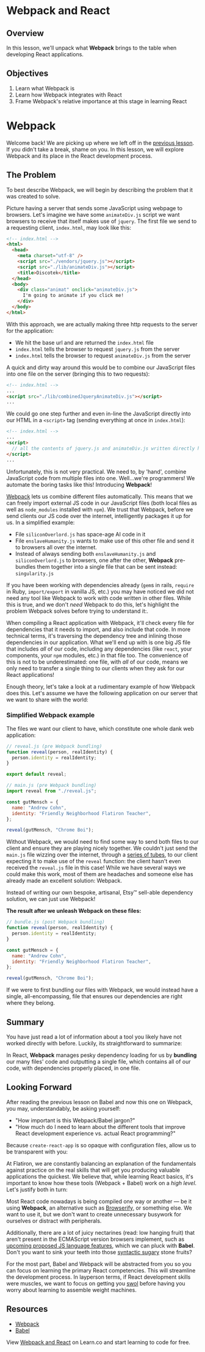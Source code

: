 # Webpack and React

## Overview

In this lesson, we'll unpack what **Webpack** brings to the table when
developing React applications.

## Objectives

1. Learn what Webpack is
2. Learn how Webpack integrates with React
3. Frame Webpack's relative importance at this stage in learning React

# Webpack

Welcome back! We are picking up where we left off in the
[previous lesson][previous-lesson]. If you didn't take a break, shame on you. In
this lesson, we will explore Webpack and its place in the React development
process.

## The Problem

To best describe Webpack, we will begin by describing the problem that it was
created to solve.

Picture having a server that sends some JavaScript using webpage to browsers.
Let's imagine we have some `animateDiv.js` script we want browsers to receive
that itself makes use of `jquery`. The first file we send to a requesting
client, `index.html`, may look like this:

```html
<!-- index.html -->
<html>
  <head>
    <meta charset="utf-8" />
    <script src="./vendors/jquery.js"></script>
    <script src="./lib/animateDiv.js"></script>
    <title>Discotek</title>
  </head>
  <body>
    <div class="animat" onclick="animateDiv.js">
      I'm going to animate if you click me!
    </div>
  </body>
</html>
```

With this approach, we are actually making three http requests to the server for
the application:

- We hit the base url and are returned the `index.html` file
- `index.html` tells the browser to request `jquery.js` from the server
- `index.html` tells the browser to request `animateDiv.js` from the server

A quick and dirty way around this would be to combine our JavaScript files into
one file on the server (bringing this to two requests):

```html
<!-- index.html -->
...
<script src="./lib/combinedJqueryAnimateDiv.js"></script>
...
```

We could go one step further and even in-line the JavaScript directly into our
HTML in a `<script>` tag (sending everything at once in `index.html`):

```html
<!-- index.html -->
...
<script>
  // all the contents of jquery.js and animateDiv.js written directly here!
</script>
...
```

Unfortunately, this is not very practical. We need to, by 'hand', combine
JavaScript code from multiple files into one. Well...we're programmers! We
automate the boring tasks like this! Introducing **Webpack**!

[Webpack][webpack] lets us combine different files automatically. This means
that we can freely import external JS code in our JavaScript files (both local
files as well as `node_modules` installed with `npm`). We trust that Webpack,
before we send clients our JS code over the internet, intelligently packages it
up for us. In a simplified example:

- File `siliconOverlord.js` has space-age AI code in it
- File `enslaveHumanity.js` wants to make use of this other file and send it to
  browsers all over the internet.
- Instead of always sending both `enslaveHumanity.js` and `siliconOverlord.js`
  to browsers, one after the other, **Webpack** pre-bundles them together into a
  single file that can be sent instead: `singularity.js`

If you have been working with dependencies already (`gem`s in rails, `require`
in Ruby, `import/export` in vanilla JS, etc.) you may have noticed we did not
need any tool like Webpack to work with code written in other files. While this
is true, and we don't _need_ Webpack to do this, let's highlight the problem
Webpack solves before trying to understand it:.

When compiling a React application with Webpack, it'll check every file for
dependencies that it needs to import, and also include that code. In more
technical terms, it's traversing the dependency tree and inlining those
dependencies in our application. What we'll end up with is one big JS file that
includes _all_ of our code, including any dependencies (like `react`, your
components, your `npm` modules, etc.) in that file too. The convenience of this
is not to be underestimated: one file, with _all_ of our code, means we only
need to transfer a single thing to our clients when they ask for our React
applications!

Enough theory, let's take a look at a rudimentary example of how Webpack does
this. Let's assume we have the following application on our server that we want
to share with the world:

### Simplified Webpack example

The files we want our client to have, which constitute one whole dank web
application:

```js
// reveal.js (pre Webpack bundling)
function reveal(person, realIdentity) {
  person.identity = realIdentity;
}

export default reveal;
```

```js
// main.js (pre Webpack bundling)
import reveal from "./reveal.js";

const gutMensch = {
  name: "Andrew Cohn",
  identity: "Friendly Neighborhood Flatiron Teacher",
};

reveal(gutMensch, "Chrome Boi");
```

Without Webpack, we would need to find some way to send both files to our client
and ensure they are playing nicely together. We couldn't just send the `main.js`
file wizzing over the internet, through a [series of tubes][tubes], to our
client expecting it to make use of the `reveal` function: the client hasn't even
received the `reveal.js` file in this case! While we have several ways we could
make this work, most of them are headaches and someone else has already made an
excellent solution: Webpack.

Instead of writing our own bespoke, artisanal, Etsy&trade; sell-able dependency
solution, we can just use Webpack!

**The result after we unleash Webpack on these files:**

```js
// bundle.js (post Webpack bundling)
function reveal(person, realIdentity) {
  person.identity = realIdentity;
}

const gutMensch = {
  name: "Andrew Cohn",
  identity: "Friendly Neighborhood Flatiron Teacher",
};

reveal(gutMensch, "Chrome Boi");
```

If we were to first bundling our files with Webpack, we would instead have a
single, all-encompassing, file that ensures our dependencies are right where
they belong.

## Summary

You have just read a lot of information about a tool you likely have not worked
directly with before. Luckily, its straightforward to summarize:

In React, **Webpack** manages pesky dependency loading for us by
**bundling** our many files' code and outputting a single file, which
contains all of our code, with dependencies properly placed, in one file.

## Looking Forward

After reading the previous lesson on Babel and now this one on Webpack, you may, understandably, be asking yourself:

- "How important is this Webpack/Babel jargon?"
- "How much do I need to learn about the different tools that improve React
  development experience vs. actual React programming?"

Because `create-react-app` is so opaque with configuration files, allow us to be
transparent with you:

At Flatiron, we are constantly balancing an explanation of the fundamentals
against practice on the real skills that will get you producing valuable
applications the quickest. We believe that, while learning React basics, it's
important to know how these tools (Webpack + Babel) work on a _high level_.
Let's justify both in turn:

Most React code nowadays is being compiled one way or another — be it using
**Webpack**, an alternative such as [Browserify][browserify], or something else.
We want to use it, but we don't want to create unnecessary busywork for
ourselves or distract with peripherals.

Additionally, there are a lot of juicy nectarines (read: low hanging fruit) that
aren't present in the ECMAScript version browsers implement, such as
[upcoming proposed JS language features][babel-stage-2], which we can pluck with
**Babel**. Don't you want to sink your teeth into those
[syntactic sugary][syntactic-sugar] stone fruits?

For the most part, Babel and Webpack will be abstracted from you so you can
focus on learning the primary React competencies. This will streamline the
development process. In layperson terms, if React development skills were
muscles, we want to focus on getting you [swol][swol] before having you worry
about learning to assemble weight machines.

## Resources

- [Webpack][webpack]
- [Babel][babel]

<p class='util--hide'>View <a href='https://learn.co/lessons/webpack-and-react'>Webpack and React</a> on Learn.co and start learning to code for free.</p>

[babel]: http://babeljs.io/
[previous-lesson]: https://learn.co/lessons/babel-and-react
[babel-stage-2]: https://babeljs.io/docs/plugins/preset-stage-2/
[webpack]: https://webpack.js.org/
[tubes]: https://en.wikipedia.org/wiki/Series_of_tubes
[browserify]: http://browserify.org/
[syntactic-sugar]: https://en.wikipedia.org/wiki/Syntactic_sugar
[swol]: https://i.imgur.com/RAegPMp.jpg

